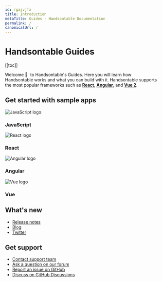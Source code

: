 ```yaml
---
id: rgajvjfa
title: Introduction
metaTitle: Guides - Handsontable Documentation
permalink: /
canonicalUrl: /
---
```


# Handsontable Guides

[[toc]]

Welcome 👋&nbsp; to Handsontable's Guides. Here you will learn how Handsontable works and what you can build with it. Handsontable supports the most popular frameworks such as **[React](@/guides/integrate-with-react/react-simple-example.md)**, **[Angular](@/guides/integrate-with-angular/angular-simple-example.md)**, and **[Vue 2](@/guides/integrate-with-vue/vue-simple-example.md)**.

## Get started with sample apps

<div class="row-items-container">
  <Link href="/docs/{docsVersion}/binding-to-data/" hide-latest-version class="row-item">
    <Img class="integration-framework-logo" src="/docs/{docsVersion}/img/pages/introduction/javascript.svg" alt="JavaScript logo" />
      <h3>JavaScript</h3>
  </Link>
  <Link href="/docs/{docsVersion}/react-simple-example/" hide-latest-version class="row-item">
    <Img class="integration-framework-logo" src="/docs/{docsVersion}/img/pages/introduction/react.svg" alt="React logo" />
      <h3>React</h3>
  </Link>
  <Link href="/docs/{docsVersion}/angular-simple-example/" hide-latest-version class="row-item">
    <Img class="integration-framework-logo" src="/docs/{docsVersion}/img/pages/introduction/angular.svg" alt="Angular logo" />
      <h3>Angular</h3>
  </Link>
  <Link href="/docs/{docsVersion}/vue-simple-example/" hide-latest-version class="row-item">
    <Img class="integration-framework-logo" src="/docs/{docsVersion}/img/pages/introduction/vue.svg" alt="Vue logo" />
      <h3>Vue</h3>
  </Link>
</div>

## What's new

- [Release notes](@/guides/upgrade-and-migration/release-notes.md)
- [Blog](https://handsontable.com/blog)
- [Twitter](https://twitter.com/handsontable)

## Get support

- [Contact support team](https://handsontable.com/contact?category=technical_support)
- [Ask a question on our forum](https://forum.handsontable.com)
- [Report an issue on GitHub](https://github.com/handsontable/handsontable/issues)
- [Discuss on GitHub Discussions](https://github.com/handsontable/handsontable/discussions)
